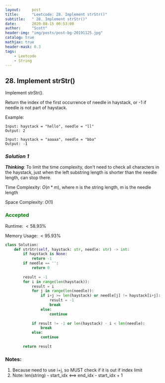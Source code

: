 ```yaml
---
layout:     post
title:      "Leetcode: 28. Implement strStr()"
subtitle:   " 28. Implement strStr()"
date:       2020-08-15 00:53:00
author:     "Scott"
header-img: "img/posts/post-bg-20191125.jpg"
catalog: true
mathjax: true
header-mask: 0.3
tags:
    - Leetcode
    - String
---
```





## 28. Implement strStr()
Implement strStr().

Return the index of the first occurrence of needle in haystack, or -1 if needle is not part of haystack.

Example:
```
Input: haystack = "hello", needle = "ll"
Output: 2

Input: haystack = "aaaaa", needle = "bba"
Output: -1
```


### *Solution 1*
***Thinking***: To limit the time complexity, don't need to check all characters in the haystack, just when the left substring length is shorter than the needle length, can stop there. 

Time Complexity: $O(n*m)$, where n is the string length, m is the needle length

Space Complexity: $O(1)$

### <font color='green'>Accepted</font> 
Runtime: $<58.93\%$

Memory Usage: $<95.93\%$

```python
class Solution:
    def strStr(self, haystack: str, needle: str) -> int:
        if haystack is None:
            return -1
        if needle == '':
            return 0
        
        result = -1
        for i in range(len(haystack)):
            result = i
            for j in range(len(needle)):
                if i+j >= len(haystack) or needle[j] != haystack[i+j]:
                    result = -1
                    break
                else:
                    continue
            
            if result != -1 or len(haystack) - i < len(needle):
                break
            else:
                continue
        
        return result
```
### Notes: 
1. Because need to use i+j, so MUST check if it is out if index limit
2. Note: len(string) - start_idx   <==> end_idx - start_idx + 1